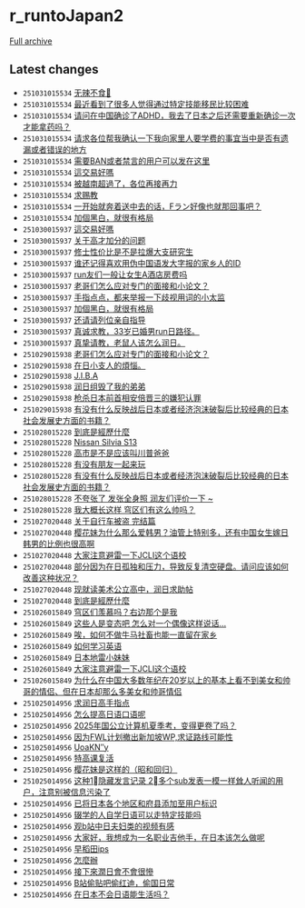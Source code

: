 # r_runtoJapan2

[Full archive](archive.md)

## Latest changes

- `251031015534` [无辣不食🍜](../posts/r_runtoJapan2/251030052352_1ojrdbx.md)
- `251031015534` [最近看到了很多人觉得通过特定技能移民比较困难](../posts/r_runtoJapan2/251030111534_1ojwvcn.md)
- `251031015534` [请问在中国确诊了ADHD，我去了日本之后还需要重新确诊一次才能拿药吗？](../posts/r_runtoJapan2/251030071217_1ojt1x2.md)
- `251031015534` [请求各位帮我确认一下我向家里人要学费的事宜当中是否有遗漏或者错误的地方](../posts/r_runtoJapan2/251030040217_1ojpyd0.md)
- `251031015534` [需要BAN或者禁言的用户可以发在这里](../posts/r_runtoJapan2/251030043114_1ojqh7h.md)
- `251031015534` [這交易好嗎](../posts/r_runtoJapan2/251029173825_1ojb3n3.md)
- `251031015534` [被越南超過了，各位再接再力](../posts/r_runtoJapan2/251031013058_1okht40.md)
- `251031015534` [求赐教](../posts/r_runtoJapan2/251030104741_1ojwd6j.md)
- `251031015534` [一开始就奔着送中去的话，Fラン好像也就那回事吧？](../posts/r_runtoJapan2/251030065116_1ojsq9z.md)
- `251031015534` [加個黑白，就很有格局](../posts/r_runtoJapan2/251029191628_1ojdrf7.md)
- `251030015937` [這交易好嗎](../posts/r_runtoJapan2/251029173825_1ojb3n3.md)
- `251030015937` [关于高才加分的问题](../posts/r_runtoJapan2/251029022157_1oisu75.md)
- `251030015937` [修士性价比是不是拉爆大支研究生](../posts/r_runtoJapan2/251029135703_1oj58bz.md)
- `251030015937` [谁还记得喜欢用伪中国语发大字报的家乡人的ID](../posts/r_runtoJapan2/251029093521_1oj007s.md)
- `251030015937` [run友们一般让女生A酒店房费吗](../posts/r_runtoJapan2/251029074818_1oiyew6.md)
- `251030015937` [老哥们怎么应对专门的面接和小论文？](../posts/r_runtoJapan2/251028235614_1oipnxa.md)
- `251030015937` [手指点点，都来举报一下歧视用词的小太监](../posts/r_runtoJapan2/251029234412_1ojkibl.md)
- `251030015937` [加個黑白，就很有格局](../posts/r_runtoJapan2/251029191628_1ojdrf7.md)
- `251030015937` [还请请列位亲自指导](../posts/r_runtoJapan2/251029071530_1oixxub.md)
- `251030015937` [真诚求教，33岁已婚男run日路径。](../posts/r_runtoJapan2/251029235722_1ojktbq.md)
- `251030015937` [真挚请教，老鼠人该怎么润日。](../posts/r_runtoJapan2/251029035058_1oiulvg.md)
- `251029015938` [老哥们怎么应对专门的面接和小论文？](../posts/r_runtoJapan2/251028235614_1oipnxa.md)
- `251029015938` [在日小支人的煩惱。](../posts/r_runtoJapan2/251028113337_1oi6vxb.md)
- `251029015938` [J.I.B.A](../posts/r_runtoJapan2/251028233649_1oip7kw.md)
- `251029015938` [润日组毁了我的弟弟](../posts/r_runtoJapan2/251028155137_1oid2gs.md)
- `251029015938` [枪杀日本前首相安倍晋三的嫌犯认罪](../posts/r_runtoJapan2/251028115920_1oi7dvz.md)
- `251029015938` [有没有什么反映战后日本或者经济泡沫破裂后比较经典的日本社会发展史方面的书籍？](../posts/r_runtoJapan2/251027170737_1ohk5nx.md)
- `251028015228` [到底是經歷什麼](../posts/r_runtoJapan2/251026221848_1ogxp1y.md)
- `251028015228` [Nissan Silvia S13](../posts/r_runtoJapan2/251027141130_1ohfgq2.md)
- `251028015228` [高市是不是应该叫川普爸爸](../posts/r_runtoJapan2/251028000419_1ohuw1f.md)
- `251028015228` [有没有朋友一起来玩](../posts/r_runtoJapan2/251027061237_1oh701b.md)
- `251028015228` [有没有什么反映战后日本或者经济泡沫破裂后比较经典的日本社会发展史方面的书籍？](../posts/r_runtoJapan2/251027170737_1ohk5nx.md)
- `251028015228` [不夸张了 发张全身照 润友们评价一下 ~](../posts/r_runtoJapan2/251027153152_1ohhkqs.md)
- `251028015228` [我大概长这样 穹区们有这么帅吗？](../posts/r_runtoJapan2/251027110913_1ohbijj.md)
- `251027020448` [关于自行车被盗 完结篇](../posts/r_runtoJapan2/251026173122_1ogqjx2.md)
- `251027020448` [樱花妹为什么那么爱韩男？油管上特别多，还有中国女生嫁日韩男的比例也很高啊](../posts/r_runtoJapan2/251026060208_1ogd3c6.md)
- `251027020448` [大家注意避雷一下JCLI这个语校](../posts/r_runtoJapan2/251026010520_1og7rt1.md)
- `251027020448` [部分因为在日孤独和压力，导致反复清空硬盘。请问应该如何改善这种状况？](../posts/r_runtoJapan2/251026121611_1ogj5c5.md)
- `251027020448` [现就读美术公立高中，润日求助帖](../posts/r_runtoJapan2/251026052546_1ogcibg.md)
- `251027020448` [到底是經歷什麼](../posts/r_runtoJapan2/251026221848_1ogxp1y.md)
- `251026015849` [穹区们羡慕吗？右边那个是我](../posts/r_runtoJapan2/251025160004_1ofv5px.md)
- `251026015849` [这些人是变态吧 怎么对一个偶像这样说话...](../posts/r_runtoJapan2/251025154616_1ofutly.md)
- `251026015849` [唉，如何不做牛马社畜也能一直留在家乡](../posts/r_runtoJapan2/251025224013_1og4s8f.md)
- `251026015849` [如何学习英语](../posts/r_runtoJapan2/251024184925_1of60t9.md)
- `251026015849` [日本地雷小妹妹](../posts/r_runtoJapan2/251026003842_1og797n.md)
- `251026015849` [大家注意避雷一下JCLI这个语校](../posts/r_runtoJapan2/251026010520_1og7rt1.md)
- `251026015849` [为什么在中国大多数年纪在20岁以上的基本上看不到美女和帅哥的情侣、但在日本却那么多美女和帅哥情侣](../posts/r_runtoJapan2/251025133719_1ofrr4o.md)
- `251025014956` [求润日高手指点](../posts/r_runtoJapan2/251022173815_1odezex.md)
- `251025014956` [怎么提高日语口语呢](../posts/r_runtoJapan2/251024134427_1oey570.md)
- `251025014956` [2025年国公立计算机夏季考，变得更卷了吗？](../posts/r_runtoJapan2/251024115505_1oevp3g.md)
- `251025014956` [因为FWL计划撤出新加坡WP,求证路线可能性](../posts/r_runtoJapan2/251023064442_1odw8q9.md)
- `251025014956` [UoaKN″y](../posts/r_runtoJapan2/251023160021_1oe75wb.md)
- `251025014956` [特高课复活](../posts/r_runtoJapan2/251024031331_1oen3dd.md)
- `251025014956` [樱花妹是这样的（昭和回归）](../posts/r_runtoJapan2/251022121634_1od6mla.md)
- `251025014956` [这种1⃣️隐藏发言记录 2⃣️多个sub发表一模一样耸人听闻的用户，注意别被信息污染了](../posts/r_runtoJapan2/251024051343_1oep9mb.md)
- `251025014956` [已将日本各个地区和府县添加至用户标识](../posts/r_runtoJapan2/251024084201_1oesgui.md)
- `251025014956` [辍学的人自学日语可以走特定技能吗](../posts/r_runtoJapan2/251023032936_1odsx7c.md)
- `251025014956` [观b站中日夫妇类的视频有感](../posts/r_runtoJapan2/251020144416_1obkrjj.md)
- `251025014956` [大家好，我想成为一名职业吉他手，在日本该怎么做呢](../posts/r_runtoJapan2/251024074358_1oerla6.md)
- `251025014956` [早稻田ips](../posts/r_runtoJapan2/251024115429_1oevonr.md)
- `251025014956` [怎麼辦](../posts/r_runtoJapan2/251020202236_1obsnih.md)
- `251025014956` [接下來潤日會不會很慘](../posts/r_runtoJapan2/251022183743_1odgltd.md)
- `251025014956` [B站偷贴吧偷红迪，偷国日常](../posts/r_runtoJapan2/251024140629_1oeyofp.md)
- `251025014956` [在日本不会日语能生活吗？](../posts/r_runtoJapan2/251023202152_1oee2au.md)
